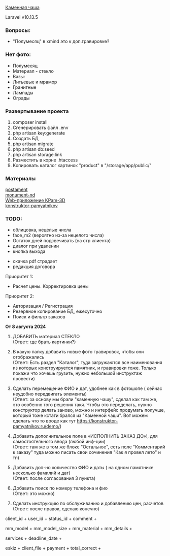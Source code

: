 [Каменная чаша](https://каменная-чаша.рф/)

Laravel v10.13.5

### Вопросы:
- "Полумесяц" в xmind это к доп.гравировке?

### Нет фото:
- Полумесяц  
- Материал - стекло  
- Вазы:  
- Литьевые и мрамор  
- Гранитные  
- Лампады  
- Ограды  


### Развертывание проекта

1. composer install  
2. Сгенерировать файл .env  
3. php artisan key:generate  
4. Создать БД  
5. php artisan migrate  
6. php artisan db:seed  
7. php artisan storage:link  
8. Разместить в корне .htaccess  
9. Копировать каталог картинок "product" в "/storage/app/public/"  

### Материалы  

[postament](https://postament.ru/constructor/?ysclid=lui9wjml6o968483028)  
[monument-nd](https://monument-nd.ru/konstruktor-pamjatnikov-na-mogilu/)  
[Web-приложение KPam-3D](https://kpam3d.ru/?ysclid=lui9woau3f430392135)  
[konstruktor-pamyatnikov](https://konstruktor-pamyatnikov.ru/)  


### TODO:  

+ облицовка, нецелые числа  
+ face_m2 (вероятно из-за нецелого числа)  
+ Остаток дней подсвечивать (на стр клиента)  
+ диалог при удалении  
+ кнопка выхода  
- скачка pdf страдает  
- редакция договора  

Приоритет 1:
- Расчет цены. Корректировка цены

Приоритет 2:
- Авторизация / Регистрация
- Резервное копирование БД, ежесуточно
- Поиск и фильтр заказов

__От 8 августа 2024__  

1. ДОБАВИТЬ материал СТЕКЛО  
   (Ответ: где брать картинки?)

2. В какую папку добавить  новые фото гравировок, чтобы они отображались  
   (Ответ: Есть раздел "Каталог", туда загружаются все наименования из которых конструируется памятник, и гравировки тоже. Только покажи что хочешь грузить, нужно небольшой инструктаж провести)

3. Сделать перемещение ФИО и дат, удобнее как в фотошопе ( сейчас неудобно передвигать элементы)  
   (Ответ: за основу мы брали "каменную чашу", сделал как там же, это особенно того решения такя. Чтобы это переделать, нужно конструктор делать заново, можно и интерфейс продумать получше, который тоже кстати брался из "Каменной чаши". Вот можем сделать что то вроде как тут https://konstruktor-pamyatnikov.ru/demo/)

4. Добавить дополнительное поле в «ИСПОЛНИТЬ ЗАКАЗ ДО»!, для самостоятельного ввода (любой инф-ции)  
   (Ответ: там же в том же блоке "Остальное", есть поле "Комментарий к заказу" туда можно писать свои сочинения "Как я провел лето" и тп)

5. Добавить доп-но  количество ФИО и даты ( на одном памятнике несколько фамилий и дат)  
   (Ответ: после согласования 3 пункта)

6. Добавить поиск по номеру телефона и фио  
   (Ответ: это можно)

7. Сделать инструкцию по обслуживанию и добавлению цен, расчетов  
   (Ответ: после правок, сделаю конечно)

client_id +
user_id +
status_id +
comment +

mm_model +
mm_model_size +
mm_material +
mm_details +

services +
deadline_date +


eskiz +
client_file +
payment +
total_correct +